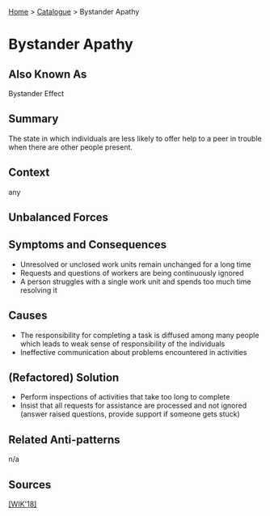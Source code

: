 [Home](../README.md) > [Catalogue](../Antipatterns_catalogue.md) > Bystander Apathy

# Bystander Apathy

## Also Known As

Bystander Effect

## Summary

The state in which individuals are less likely to offer help to a peer in trouble when there are other people present.

## Context

any

## Unbalanced Forces

## Symptoms and Consequences

- Unresolved or unclosed work units remain unchanged for a long time
- Requests and questions of workers are being continuously ignored
- A person struggles with a single work unit and spends too much time resolving it

## Causes

- The responsibility for completing a task is diffused among many people which leads to weak sense of responsibility of the individuals
- Ineffective communication about problems encountered in activities

## (Refactored) Solution

- Perform inspections of activities that take too long to complete
- Insist that all requests for assistance are processed and not ignored (answer raised questions, provide support if someone gets stuck)

## Related Anti-patterns

n/a

## Sources

[[WIK'18]](../References.md)
